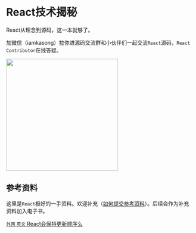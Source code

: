 # React技术揭秘

React从理念到源码，这一本就够了。

加微信（iamkasong）拉你进源码交流群和小伙伴们一起交流`React`源码，`React Contributor`在线答疑。


<img src="https://p1.ssl.qhimg.com/t010ad214e154c33763.png" style="width: 300px" />

## 参考资料

这里是`React`极好的一手资料。欢迎补充（[如何提交参考资料](https://github.com/BetaSu/just-react/wiki/%E5%A6%82%E4%BD%95%E6%8F%90%E4%BA%A4%E5%8F%82%E8%80%83%E8%B5%84%E6%96%99)）。后续会作为补充资料加入电子书。

[`外网` `英文`  React会保持更新顺序么](https://stackoverflow.com/questions/48563650/does-react-keep-the-order-for-state-updates/48610973#48610973)


